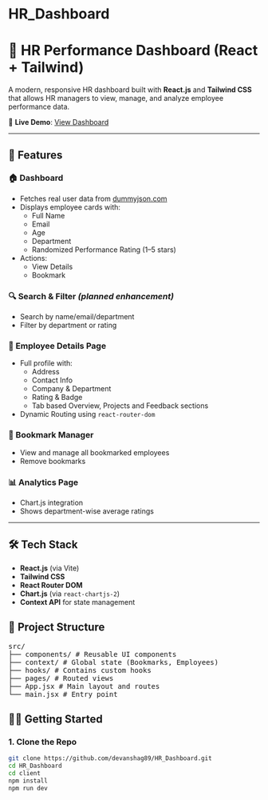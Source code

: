 # HR_Dashboard

# 💼 HR Performance Dashboard (React + Tailwind)

A modern, responsive HR dashboard built with **React.js** and **Tailwind CSS** that allows HR managers to view, manage, and analyze employee performance data.

🔗 **Live Demo**: [View Dashboard](https://hr-dashboard-s0r9.onrender.com/)

---

## 🚀 Features

### 🏠 Dashboard
- Fetches real user data from [dummyjson.com](https://dummyjson.com/users)
- Displays employee cards with:
  - Full Name
  - Email
  - Age
  - Department
  - Randomized Performance Rating (1–5 stars)
- Actions:
  - View Details
  - Bookmark

### 🔍 Search & Filter *(planned enhancement)*
- Search by name/email/department
- Filter by department or rating

### 👤 Employee Details Page
- Full profile with:
  - Address
  - Contact Info
  - Company & Department
  - Rating & Badge
  - Tab based Overview, Projects and Feedback sections
- Dynamic Routing using `react-router-dom`

### 📌 Bookmark Manager
- View and manage all bookmarked employees
- Remove bookmarks

### 📊 Analytics Page
- Chart.js integration
- Shows department-wise average ratings

---

## 🛠️ Tech Stack

- **React.js** (via Vite)
- **Tailwind CSS**
- **React Router DOM**
- **Chart.js** (via `react-chartjs-2`)
- **Context API** for state management

## 📁 Project Structure

<pre>src/
├── components/ # Reusable UI components
├── context/ # Global state (Bookmarks, Employees)
├── hooks/ # Contains custom hooks
├── pages/ # Routed views
├── App.jsx # Main layout and routes
└── main.jsx # Entry point </pre>




## 🧑‍💻 Getting Started

### 1. Clone the Repo

```bash
git clone https://github.com/devanshag89/HR_Dashboard.git
cd HR_Dashboard
cd client
npm install
npm run dev


